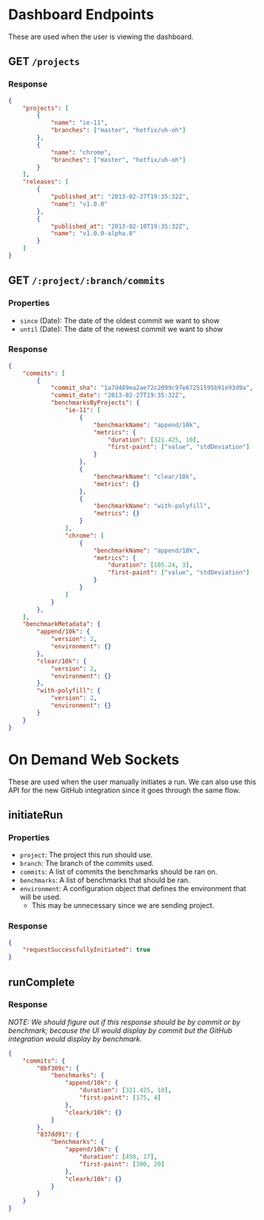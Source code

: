 # Dashboard Endpoints
These are used when the user is viewing the dashboard.

## GET `/projects`

### Response
```json
{
    "projects": [
        {
            "name": "ie-11",
            "branches": ["master", "hotfix/uh-oh"]
        },
        {
            "name": "chrome",
            "branches": ["master", "hotfix/uh-oh"]
        }
    ],
    "releases": [
        {
            "published_at": "2013-02-27T19:35:32Z",
            "name": "v1.0.0"
        },
        {
            "published_at": "2013-02-10T19:35:32Z",
            "name": "v1.0.0-alpha.0" 
        }
    ]
}
```

## GET `/:project/:branch/commits`

### Properties
- `since` (Date): The date of the oldest commit we want to show
- `until` (Date): The date of the newest commit we want to show

### Response
```json
{
    "commits": [
        {
            "commit_sha": "1a7d489ea2ae72c2099c97e67251595b91e93d9a",
            "commit_date": "2013-02-27T19:35:32Z",
            "benchmarksByProjects": {
                "ie-11": [
                    {
                        "benchmarkName": "append/10k",
                        "metrics": {
                            "duration": [321.425, 10],
                            "first-paint": ["value", "stdDeviation"]
                        }
                    },
                    {
                        "benchmarkName": "clear/10k",
                        "metrics": {}
                    },
                    {
                        "benchmarkName": "with-polyfill",
                        "metrics": {}
                    }
                ],
                "chrome": [
                    {
                        "benchmarkName": "append/10k",
                        "metrics": {
                            "duration": [105.24, 3],
                            "first-paint": ["value", "stdDeviation"]
                        }
                    }
                ]
            }
        },
    ],
    "benchmarkMetadata": {
        "append/10k": {
            "version": 2,
            "environment": {}
        },
        "clear/10k": {
            "version": 2,
            "environment": {}
        },
        "with-polyfill": {
            "version": 2,
            "environment": {}
        }
    }
}
```

# On Demand Web Sockets
These are used when the user manually initiates a run. We can also use this API for the new GitHub integration since it goes through the same flow.

## initiateRun

### Properties
- `project`: The project this run should use.
- `branch`: The branch of the commits used.
- `commits`: A list of commits the benchmarks should be ran on.
- `benchmarks`: A list of benchmarks that should be ran.
- `environment`: A configuration object that defines the environment that will be used.
    - This may be unnecessary since we are sending project.

### Response
```json
{
    "requestSuccessfullyInitiated": true
}
```

## runComplete

### Response
*NOTE: We should figure out if this response should be by commit or by benchmark; because the UI would display by commit but the GitHub integration would display by benchmark.*

```json
{
    "commits": {
        "0bf309c": {
            "benchmarks": {
                "append/10k": {
                    "duration": [321.425, 10],
                    "first-paint": [175, 4]
                },
                "cleark/10k": {}
            }
        },
        "837dd91": {
            "benchmarks": {
                "append/10k": {
                    "duration": [450, 17],
                    "first-paint": [300, 20]
                },
                "cleark/10k": {}
            }
        }
    }
}
```